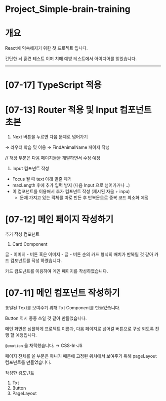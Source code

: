# Project_Simple-brain-training

# 개요

React에 익숙해지기 위한 첫 프로젝트 입니다.

간단한 뇌 훈련 테스트 이며 치매 예방 테스트에서 아이디어를 얻었습니다.

---

# [07-17] TypeScript 적용

# [07-13] Router 적용 및 Input 컴포넌트 초본

1. Next 버튼을 누르면 다음 문제로 넘어가기

→ 라우터 학습 및 이용 → FindAnimalName 페이지 작성

// 해당 부분은 다음 페이지들을 개발하면서 수정 예정

1. Input 컴포넌트 작성

- Focus 될 때 text 아래 밑줄 제거
- maxLength 후에 추가 입력 방지 (다음 Input 으로 넘어가거나 ..)
- 이 컴포넌트를 이용해서 추가 컴포넌트 작성 (제시된 자음 + inpu)
  - 문제 가지고 있는 객체를 따로 만든 후 반복문으로 중복 코드 최소화 예정

# [07-12] 메인 페이지 작성하기

추가 작성 컴포넌트

1. Card Component

글 - 이미지 - 버튼 혹은 이미지 - 글 - 버튼 순의 카드 형식의 배치가 반복될 것 같아 카드 컴포넌트를 작성 하였습니다.

카드 컴포넌트를 이용하여 메인 페이지를 작성하였습니다.

# [07-11] 메인 컴포넌트 작성하기

통일된 Text를 보여주기 위해 Txt Component를 만들었습니다.

Button 역시 종종 쓰일 것 같아 만들었습니다.

메인 화면은 심플하게 프로젝트 이름과, 다음 페이지로 넘어갈 버튼으로 구성 되도록 진행 할 예정입니다.

`@emotion` 을 채택했습니다. → CSS-In-JS

페이지 전체를 쓸 부분은 아니기 때문에 고정된 위치에서 보여주기 위해 pageLayout 컴포넌트를 만들었습니다.

작성한 컴포넌트

1. Txt
2. Button
3. PageLayout
